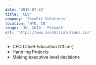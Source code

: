 ```yaml
---
date: '2019-07-22'
title: 'CEO'
company: 'ZeroBit Solutions'
location: 'HYD, IN'
range: 'JUL 2019 - Present'
url: 'https://www.zerobitsolutions.in/'
---
```


- CEO (Chief Education Officer)
- Handling Projects
- Making executive level decisions
